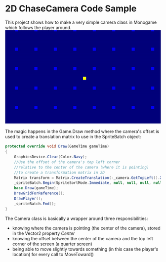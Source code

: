 # 2D ChaseCamera Code Sample
This project shows how to make a very simple camera class in Monogame which follows the player around.
![Sample of chase camera](https://github.com/xnafan/2DChaseCameraSample/blob/master/SampleChaseCamera.gif)

The magic happens in the Game.Draw method where the camera's offset is used to create a translation matrix to use in the SpriteBatch object:  
```C#
protected override void Draw(GameTime gameTime)
{
    GraphicsDevice.Clear(Color.Navy);
    //Use the offset of the camera's top left corner
    //relative to the center of the camera (where it is pointing)
    //to create a transformation matrix in 2D
    Matrix transform = Matrix.CreateTranslation(-_camera.GetTopLeft().X, -_camera.GetTopLeft().Y, 0);
    _spriteBatch.Begin(SpriteSortMode.Immediate, null, null, null, null, null, transform);
    base.Draw(gameTime);
    DrawGridForReference();
    DrawPlayer();
    _spriteBatch.End();
}
```
The Camera class is basically a wrapper around three responsibilities:  
- knowing where the camera is pointing (the center of the camera), stored in the Vector2 property *Center*
- knowing the offset between the center of the camera and the top left corner of the screen (a quarter screen)
- being able to move slightly towards something (in this case the player's location) for every call to MoveToward()
